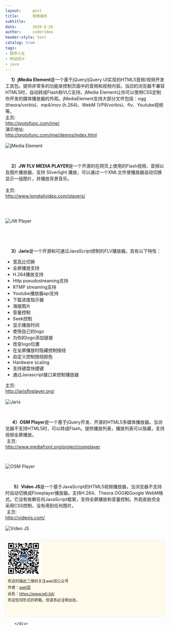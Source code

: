 ```yaml
---
layout:     post
title:      视频插件
subtitle:   
date:       2020-9-20
author:     coderidea
header-style: text
catalog: true
tags:
- 程序人生
- 网站设计
- java
--- 
```

<div class="postBody">
			<div id="cnblogs_post_body" class="blogpost-body"><div class="Name">   <strong>  1）jMedia Element</strong>是一个基于jQuery/jQuery UI实现的HTML5音频/视频开发工具包。提供非常多的功能来控制页面中的音频和视频内容。当旧的浏览器不兼容HTML5时，自动转成Flash和VLC支持。jMedia Element让你可以使用CSS定制你开发的媒体播放器的外观。jMediaElement支持大部分文件包括：ogg (theora/vorbis)、mp4/mov (h.264)、WebM (VP8/vorbis)、flv、Youtube视频等。</div>
<div>
<div class="P">
<div class="K">主页:</div>
</div>
<div class="P">
<div class="V"><a href="http://protofunc.com/jme/">http://protofunc.com/jme/</a></div>
</div>
<div class="P">
<div class="K">演示地址:</div>
<div class="V"><a href="http://protofunc.com/jme/demos/index.html">http://protofunc.com/jme/demos/index.html</a></div>
</div>
<div class="P">
<div class="K"> </div>
</div>
</div>
<div class="Img"><img src="http://www.open-lib.com/attachment/2010-06-20/18-32-45a.jpg" alt="jMedia Element" /></div>
<div class="Content">
<p> </p>
<div class="Name">    <strong> 2）JW FLV MEDIA PLAYER</strong>是一个开源的在网页上使用的Flash视频、音频以及图片播放器，支持 Sliverlight 播放，可以通过一个XML文件使播放器自动切换显示一组图片，并播放背景音乐。
<div class="tool gray"> </div>
</div>
<div>
<div class="P">
<div class="K">主页:</div>
</div>
<div class="P">
<div class="V"><a href="http://www.longtailvideo.com/players/">http://www.longtailvideo.com/players/</a></div>
</div>
<div class="P">
<div class="K"> </div>
</div>
</div>
<p> </p>
<div class="Img"><img src="http://www.open-lib.com/attachment/2011-09/04-22-24-26a.jpg" alt="JW Player" /></div>
<div class="Content">
<p> </p>
<p> </p>
<div class="Name">   <strong>  3）Jaris</strong>是一个开源和可通过JavaScript控制的FLV播放器。具有以下特性：
<ul><li>宽高比切换</li>
<li>全屏播放支持</li>
<li>H.264播放支持</li>
<li>Http pseudostreaming支持</li>
<li>RTMP streaming支持</li>
<li>Youtube播放器api支持</li>
<li>下载进度指示器</li>
<li>海报图片</li>
<li>音量控制</li>
<li>Seek控制</li>
<li>显示播放时间</li>
<li>使用自己的logo</li>
<li>为你的logo添加链接</li>
<li>改变logo位置</li>
<li>在全屏播放时隐藏控制按纽</li>
<li>自定义控制按纽颜色</li>
<li>Hardware scaling</li>
<li>支持键盘快捷键</li>
<li>通过Javascript接口来控制播放器</li>
</ul></div>
<div>
<div class="P">
<div class="K">主页:</div>
</div>
<div class="P">
<div class="V"><a href="http://jarisflvplayer.org/">http://jarisflvplayer.org/</a></div>
</div>
<div class="P">
<div class="K"> </div>
</div>
</div>
<div class="Img"><img src="http://www.open-lib.com/attachment/2011-02/11-16-1-56d.jpg" alt="Jaris" /></div>
<div class="Content">
<p> </p>
<div class="Name">   <strong>   4）OSM Player</strong>是一个基于jQuery开发、开源的HTML5多媒体播放器。当浏览器不支持HTML5时，可以转成Flash。提供播放列表，播放列表可以隐藏，支持视频全屏播放。
<div class="tool gray"> 主页:</div>
</div>
<div>
<div class="P">
<div class="V"><a href="http://www.mediafront.org/project/osmplayer">http://www.mediafront.org/project/osmplayer</a></div>
</div>
</div>
<p> </p>
<div class="Img"><img src="http://www.open-lib.com/attachment/2010-04-22/22-34-19a.jpg" alt="OSM Player" /></div>
<div class="Content">
<p> </p>
<div class="Name">      <strong> 5）Video JS</strong>是一个基于JavaScript的HTML5视频播放器，当浏览器不支持时自动切换成Flowplayer播放器。支持H.264、Theora OGG和Google WebM格式。它没有依赖任何JavaScript框架，支持全屏播放和音量控制。外观皮肤完全采用CSS控制，没有用到任何图片。
<div class="tool gray"> 主页:</div>
</div>
<div>
<div class="P">
<div class="V"><a href="http://videojs.com/">http://videojs.com/</a></div>
</div>
<div class="P">
<div class="K"> </div>
</div>
</div>
<div class="Img"><img src="http://www.open-lib.com/attachment/2010-05-24/19-59-34a.jpg" alt="Video JS" /></div>
</div>
<div id="ckepop"> </div>
<div>
<p id="PSignature" style="line-height:20px;background:#FFFAEA no-repeat 2% 50%;font-size:12px;border:#e0e0e0 1px dashed;"><img title="web馆" src="/img/wx.gif" alt="" width="113" height="113" /><br />  欢迎扫描此二维码关注web馆公众号  <br />  作者：<a href="https://www.leti.ltd/">web馆</a>  <br />  出处：<a href="http://www.cnblogs.com/xiaoyao2011">https://www.leti.ltd/</a> <br />  欢迎任何形式的转载，但请务必注明出处。<br /><br /><br /></p>


</div>


</div>


</div>


</div></div><div id="MySignature"></div>
<div class="clear"></div>
<div id="blog_post_info_block">
<div id="BlogPostCategory"></div>
<div id="EntryTag"></div>
<div id="blog_post_info">
</div>
<div class="clear"></div>
<div id="post_next_prev"></div>
</div>


		</div>